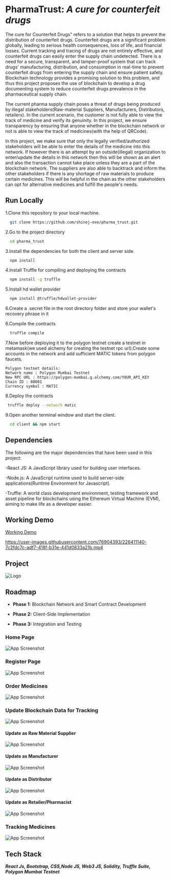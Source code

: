 # **PharmaTrust**: *A cure for counterfeit drugs*

The cure for Counterfeit Drugs" refers to a solution that helps to prevent the distribution of counterfeit drugs. Counterfeit drugs are a significant problem globally, leading to serious health consequences, loss of life, and financial losses. Current tracking and tracing of drugs are not entirely effective, and counterfeit drugs can easily enter the supply chain undetected. There is a need for a secure, transparent, and tamper-proof system that can track drugs' manufacturing, distribution, and consumption in real-time to prevent counterfeit drugs from entering the supply chain and ensure patient safety. Blockchain technology provides a promising solution to this problem, and thus this project proposes the use of blockchain to develop a drug documenting system to reduce counterfeit drugs prevalence in the pharmaceutical supply chain.

The current pharma supply chain poses a threat of drugs being produced by illegal stakeholders(Raw-material Suppliers, Manufacturers, Distributors, retailers). In the current scenario, the customer is not fully able to view the track of medicine and verify its genuinity. In this project, we ensure transparency by ensuring that anyone whether in the blockchain network or not is able to view the track of medicines(with the help of QRCode).

In this project, we make sure that only the legally verified/authorized stakeholders will be able to enter the details of the medicine into this network. If however there is an attempt by an outside(illegal) organization to enter/update the details in this network then this will be shown as an alert and also the transaction cannot take place unless they are a part of the blockchain network. The suppliers are also able to backtrack and inform the other stakeholders if there is any shortage of raw materials to produce certain medicines. This will be helpful in the chain as the other stakeholders can opt for alternative medicines and fulfill the people's needs.

## Run Locally

1.Clone this repository to your local machine.

```bash
  git clone https://github.com/shinoj-exe/pharma_trust.git
```

2.Go to the project directory
```bash
  cd pharma_trust
```

3.Install the dependencies for both the client and server side.
```bash
  npm install
```
4.Install Truffle for compiling and deploying the contracts
```bash
  npm install -g truffle
```
5.Install hd wallet provider
```bash
  npm install @truffle/hdwallet-provider
```
6.Create a .secret file in the root directory folder and store your wallet's recovery phrase in it

6.Compile the contracts 
```bash
  truffle compile 
```

7.Now before deploying it to the polygon testnet create a testnet in metamask(we used alchemy for creating the testnet rpc url).Create some accounts in the network and add sufficient MATIC tokens from polygon faucets.
```
Polygon testnet details:
Network name : Polygon Mumbai Testnet
New RPC URL : https://polygon-mumbai.g.alchemy.com/YOUR_API_KEY
Chain ID : 80001
Currency symbol : MATIC
```



8.Deploy the contracts
```bash
 truffle deploy --network matic
 ```
9.Open another terminal window and start the client.
```bash
  cd client && npm start
```

## Dependencies
The following are the major dependencies that have been used in this project:

-React JS: A JavaScript library used for building user interfaces.

-Node.js: A JavaScript runtime used to build server-side applications(Runtime Environment for Javascript).

-Truffle: A world class development environment, testing framework and asset pipeline for blockchains using the Ethereum Virtual Machine (EVM), aiming to make life as a developer easier.

## Working Demo

[Working Demo](https://www.loom.com/share/3eb9d8bb33d740fc97446964c40df341)

https://user-images.githubusercontent.com/76904393/226411140-7c2fdc7c-adf7-418f-b31e-441d0833a21b.mp4

## Project
![Logo](https://github.com/shinoj-exe/pharma_trust/blob/master/Screenshots/CoverPage.jpg?raw=true)


## Roadmap

- **Phase 1:** Blockchain Network and Smart Contract Development

- **Phase 2:** Client-Side Implementation

- **Phase 3:** Integration and Testing




### Home Page
![App Screenshot](https://github.com/shinoj-exe/pharma_trust/blob/master/Screenshots/HomePage.png?raw=true)

### Register Page
![App Screenshot](https://github.com/shinoj-exe/pharma_trust/blob/master/Screenshots/roles.png?raw=true)

### Order Medicines
![App Screenshot](https://github.com/shinoj-exe/pharma_trust/blob/master/Screenshots/orderMedicine.png?raw=true)


### Update Blockchain Data for Tracking
![App Screenshot](https://github.com/shinoj-exe/pharma_trust/blob/master/Screenshots/update.png?raw=true)

#### Update as Raw Material Supplier
![App Screenshot](https://github.com/shinoj-exe/pharma_trust/blob/master/Screenshots/update1.png?raw=true)

#### Update as Manufacturer
![App Screenshot](https://github.com/shinoj-exe/pharma_trust/blob/master/Screenshots/update2.png?raw=true)

#### Update as Distributor
![App Screenshot](https://github.com/shinoj-exe/pharma_trust/blob/master/Screenshots/update3.png?raw=true)

#### Update as Retailer/Pharmacist
![App Screenshot](https://github.com/shinoj-exe/pharma_trust/blob/master/Screenshots/update4.png?raw=true)

### Tracking Medicines
![App Screenshot](https://github.com/shinoj-exe/pharma_trust/blob/master/Screenshots/tracking.png?raw=true)
## Tech Stack

***React Js, Bootstrap, CSS,Node JS, Web3 JS, Solidity, Truffle Suite, Polygon Mumbai Testnet***

